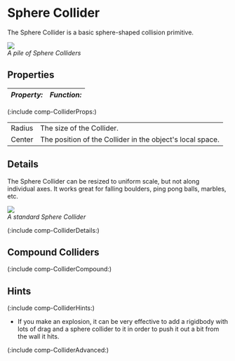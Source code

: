 Sphere Collider
===============

The <span class=keyword>Sphere Collider</span> is a basic sphere-shaped collision primitive.

![](http://docwiki.hq.unity3d.com/uploads/Main/Inspector-SphereCollider.png)  
_A pile of Sphere Colliders_


Properties
----------



|**_Property:_** |**_Function:_** |
|--|--|
(:include comp-ColliderProps:)

|  |  |
|--|--|
|<span class=component>Radius</span> |The size of the Collider. |
|<span class=component>Center</span> |The position of the Collider in the object's local space. |


Details
-------


The Sphere Collider can be resized to uniform scale, but not along individual axes. It works great for falling boulders, ping pong balls, marbles, etc.

![](http://docwiki.hq.unity3d.com/uploads/Main/spherecollider.png)  
_A standard Sphere Collider_

(:include comp-ColliderDetails:)


Compound Colliders
------------------

(:include comp-ColliderCompound:)


Hints
-----

(:include comp-ColliderHints:)
* If you make an explosion, it can be very effective to add a rigidbody with lots of drag and a sphere collider to it in order to push it out a bit from the wall it hits.

(:include comp-ColliderAdvanced:)
